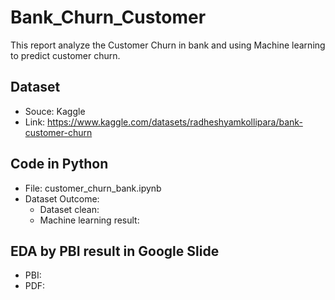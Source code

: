 # Bank_Churn_Customer

This report analyze the Customer Churn in bank and using Machine learning to predict customer churn.

## Dataset
- Souce: Kaggle
- Link: https://www.kaggle.com/datasets/radheshyamkollipara/bank-customer-churn

## Code in Python
- File: customer_churn_bank.ipynb
- Dataset Outcome: 
  - Dataset clean:
  - Machine learning result: 

## EDA by PBI result in Google Slide
- PBI:
- PDF:

